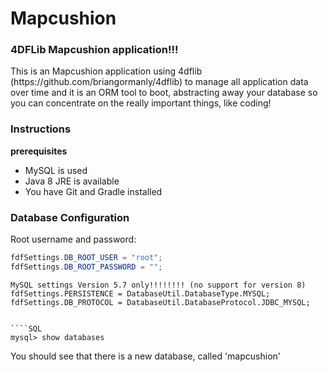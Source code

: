 <h1>Mapcushion</h1>
<h3>4DFLib Mapcushion application!!!</h3>
This is an Mapcushion application using 4dflib (https://github.com/briangormanly/4dflib) to manage all application data over time and it is an ORM tool to boot, abstracting away your database so you can concentrate on the really important things, like coding!

<h3>Instructions</h3>
<strong>prerequisites</strong>
<ul>
<li>MySQL is used</li>
<li>Java 8 JRE is available</li>
<li>You have Git and Gradle installed</li>
</ul>

<h3>Database Configuration</h3>

Root username and password:
````Java
fdfSettings.DB_ROOT_USER = "root";
fdfSettings.DB_ROOT_PASSWORD = "";

````
    MySQL settings Version 5.7 only!!!!!!!! (no support for version 8)
    fdfSettings.PERSISTENCE = DatabaseUtil.DatabaseType.MYSQL;
    fdfSettings.DB_PROTOCOL = DatabaseUtil.DatabaseProtocol.JDBC_MYSQL;
````

````SQL
mysql> show databases
````
You should see that there is a new database, called 'mapcushion'
